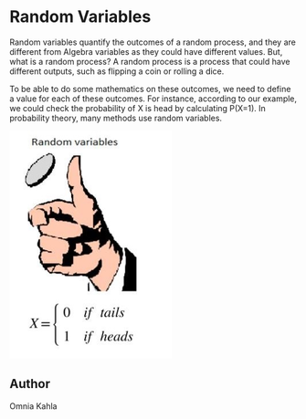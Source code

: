 <!-- BEGIN TITLE -->
# Random Variables
<!-- END TITLE -->

<!-- BEGIN BODY -->
Random variables quantify the outcomes of a random process, and they are different from Algebra variables as they could have different values. But, what is a random process? A random process is a process that could have different outputs, such as flipping a coin or rolling a dice. 

To be able to do some mathematics on these outcomes, we need to define a value for each of these outcomes. For instance, according to our example, we could check the probability of X is head by calculating P(X=1). In probability theory, many methods use random variables.
<!-- END BODY -->


![Image title](../images/image-120-random-variables.jpg)




## Author
<!-- BEGIN AUTHOR -->
Omnia Kahla
<!-- END AUTHOR -->
